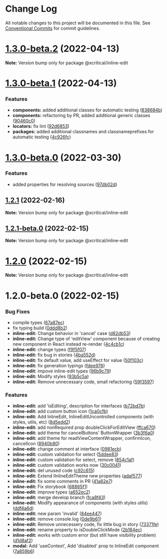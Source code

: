 # Change Log

All notable changes to this project will be documented in this file.
See [Conventional Commits](https://conventionalcommits.org) for commit guidelines.

# [1.3.0-beta.2](https://github.com/xcritical-software/xc-front-kit/compare/@xcritical/inline-edit@1.3.0-beta.1...@xcritical/inline-edit@1.3.0-beta.2) (2022-04-13)

**Note:** Version bump only for package @xcritical/inline-edit





# [1.3.0-beta.1](https://github.com/xcritical-software/xc-front-kit/compare/@xcritical/inline-edit@1.3.0-beta.0...@xcritical/inline-edit@1.3.0-beta.1) (2022-04-13)


### Features

* **components:** added additional classes for automatic testing ([838684b](https://github.com/xcritical-software/xc-front-kit/commit/838684b1e96cd2a9a40620e7a67cb49b78c594b1))
* **components:** refactoring by PR, added additional generic classes ([90460c0](https://github.com/xcritical-software/xc-front-kit/commit/90460c0a573d606cd0956e526c81b068842c0685))
* **locators:** fix lint ([92d6853](https://github.com/xcritical-software/xc-front-kit/commit/92d6853938e622b3453438b91f7c4e2151550aab))
* **packages:** added additional classnames and classnameprefixes for automatic testing ([4c926fc](https://github.com/xcritical-software/xc-front-kit/commit/4c926fc7439650c7f0a71bcda6c06a4810e41276))





# [1.3.0-beta.0](https://github.com/xcritical-software/xc-front-kit/compare/@xcritical/inline-edit@1.2.1...@xcritical/inline-edit@1.3.0-beta.0) (2022-03-30)


### Features

* added properties for resolving sources ([97db02d](https://github.com/xcritical-software/xc-front-kit/commit/97db02d3db87f45c151befbdb3d6e43f44d66997))





## [1.2.1](https://github.com/xcritical-software/xc-front-kit/compare/@xcritical/inline-edit@1.2.1-beta.0...@xcritical/inline-edit@1.2.1) (2022-02-16)

**Note:** Version bump only for package @xcritical/inline-edit





## [1.2.1-beta.0](https://github.com/xcritical-software/xc-front-kit/compare/@xcritical/inline-edit@1.2.0...@xcritical/inline-edit@1.2.1-beta.0) (2022-02-15)

**Note:** Version bump only for package @xcritical/inline-edit





# [1.2.0](https://github.com/xcritical-software/xc-front-kit/compare/@xcritical/inline-edit@1.2.0-beta.0...@xcritical/inline-edit@1.2.0) (2022-02-15)

**Note:** Version bump only for package @xcritical/inline-edit





# 1.2.0-beta.0 (2022-02-15)


### Bug Fixes

* compile types ([67a87ec](https://github.com/xcritical-software/xc-front-kit/commit/67a87ecdec159e9f613a0836ee4189c508ef7f7e))
* fix typing build ([0ddd8b2](https://github.com/xcritical-software/xc-front-kit/commit/0ddd8b21b5e0057619fe1fb9be9fb5d79fd1c2ac))
* **inline-edit:** Change behavior in 'cancel' case ([d82db53](https://github.com/xcritical-software/xc-front-kit/commit/d82db53aaf1f749883bd779780607bec26e689b5))
* **inline-edit:** Change type of 'editView' component because of creating new component in React instead re-render ([4c4cb1c](https://github.com/xcritical-software/xc-front-kit/commit/4c4cb1c91fc03a3a4cccdace68bf199317b1c9c7))
* **inline-edit:** change types ([f9f5f07](https://github.com/xcritical-software/xc-front-kit/commit/f9f5f07d73e3b4147329b8857320a16e3dcff05a))
* **inline-edit:** fix bug in stories ([4ba552d](https://github.com/xcritical-software/xc-front-kit/commit/4ba552d397ff2f273123bd4c3354f1de83b07162))
* **inline-edit:** fix default value, add useEffect for value ([50f103c](https://github.com/xcritical-software/xc-front-kit/commit/50f103c6ff11318e3a2b5366115f7e7b1a27336f))
* **inline-edit:** fix generation typings ([fdee976](https://github.com/xcritical-software/xc-front-kit/commit/fdee976971c38d641f17779b7049ce89a4873a1e))
* **inline-edit:** impove inline-edit types ([96b9c79](https://github.com/xcritical-software/xc-front-kit/commit/96b9c79c2f3f6d6d15bd97edbedd8fcbf95e401e))
* **inline-edit:** Modify styles ([93b5c5a](https://github.com/xcritical-software/xc-front-kit/commit/93b5c5a77a90eb1a586cbdf14f10bfea371b477c))
* **inline-edit:** Remove unnecessary code, small refactoring ([59f3597](https://github.com/xcritical-software/xc-front-kit/commit/59f3597ec25c612cce70578b6e4800da8a5f7cf1))


### Features

* **inline-edit:** add 'isEditing', description for interfaces ([b72bd7b](https://github.com/xcritical-software/xc-front-kit/commit/b72bd7bd38214476c6075a3cfeb38210432a2fde))
* **inline-edit:** add custom button icon ([1ca0cfb](https://github.com/xcritical-software/xc-front-kit/commit/1ca0cfb7bce9ac17dc3875f1eb5f91b9694da263))
* **inline-edit:** Add InlineEdit, InlineEditUncontrolled components (with styles, utils, etc) ([8d5edd2](https://github.com/xcritical-software/xc-front-kit/commit/8d5edd2b6d2739a5504e59e9d2bf4c7035c71555))
* **inline-edit:** add nonRequired prop doubleClickForEditView ([ffca670](https://github.com/xcritical-software/xc-front-kit/commit/ffca6707711f500e9767e0d1f70764cd7f7d7a55))
* **inline-edit:** add theme for cancelButtons' ButtonWrapper ([3b3f6a0](https://github.com/xcritical-software/xc-front-kit/commit/3b3f6a0e366a2002fddeddb4df88ffd280e62368))
* **inline-edit:** add theme for readViewContentWrapper, confirmIcon, cancelIcon ([8940b80](https://github.com/xcritical-software/xc-front-kit/commit/8940b80cc81e788ad68a820c5f5ea44524fca641))
* **inline-edit:** change comment at interface ([0981ecb](https://github.com/xcritical-software/xc-front-kit/commit/0981ecb0ae9d616327c564367284bb8676e132e0))
* **inline-edit:** custom validation for select ([5ddee83](https://github.com/xcritical-software/xc-front-kit/commit/5ddee83cdaa70538b056d7619fae74740ffa2b0d))
* **inline-edit:** custom validation for select, remove <ErrorText/> ([854c1af](https://github.com/xcritical-software/xc-front-kit/commit/854c1af6b3cb39d1b9b48cd6fc768dbd444a50f1))
* **inline-edit:** custom validation works now ([30c0041](https://github.com/xcritical-software/xc-front-kit/commit/30c0041489c059122bd615e577eb8f7f4dfdf2b9))
* **inline-edit:** del unused code ([c92c615](https://github.com/xcritical-software/xc-front-kit/commit/c92c6158702ed57cc46008cdc544bff239a4d220))
* **inline-edit:** Extend IInlineEditTheme new properties ([adaf577](https://github.com/xcritical-software/xc-front-kit/commit/adaf577f21ba495735d893e2f8e6f33e0b218e0d))
* **inline-edit:** fix some comments in PR ([41a82e7](https://github.com/xcritical-software/xc-front-kit/commit/41a82e73adb079262532f6d08356d408210c2272))
* **inline-edit:** Fix storybook ([68865f1](https://github.com/xcritical-software/xc-front-kit/commit/68865f1c69b35eb286b0ee8d5452e7a480bae344))
* **inline-edit:** improve types ([a652ec2](https://github.com/xcritical-software/xc-front-kit/commit/a652ec275965b5de33a791b695b48e9c55663c0a))
* **inline-edit:** merge develop branch ([fca8f43](https://github.com/xcritical-software/xc-front-kit/commit/fca8f4328abda1843c344e3d50324bbd45839cee))
* **inline-edit:** Modify appearance of components (with styles utils) ([ddf4a6d](https://github.com/xcritical-software/xc-front-kit/commit/ddf4a6d3b184d1f3aee94be45276601f985769b1))
* **inline-edit:** new param 'invalid' ([84ee447](https://github.com/xcritical-software/xc-front-kit/commit/84ee447c59442f2cea65205e8538de31f48d1f87))
* **inline-edit:** remove console.log ([0de9b61](https://github.com/xcritical-software/xc-front-kit/commit/0de9b61527b1b78c5e6970005c0b7287859bd17e))
* **inline-edit:** Remove unnecessery code, fix little bug in story ([73371fe](https://github.com/xcritical-software/xc-front-kit/commit/73371fe8858820f9fdada35436b260fb469e23ca))
* **inline-edit:** rename property to isDoubleClickMode ([2b184ec](https://github.com/xcritical-software/xc-front-kit/commit/2b184ec6d30a90570a2c6cc56f0b483aa71367b8))
* **inline-edit:** works with custom error (but still have visibility problem) ([d1d8af2](https://github.com/xcritical-software/xc-front-kit/commit/d1d8af2178b78cf0c40fc256f13bb8718cfbf554))
* **modal:** Add 'useContext', Add 'disabled' prop to InlineEdit component ([7a859b6](https://github.com/xcritical-software/xc-front-kit/commit/7a859b6ab23a524a6046a25a39d1f8d45d97babe))

